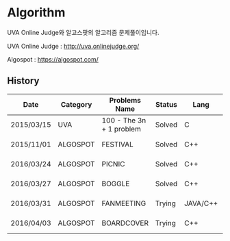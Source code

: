 # Algorithm

UVA Online Judge와 알고스팟의 알고리즘 문제풀이입니다.

UVA Online Judge : http://uva.onlinejudge.org/

Algospot         : https://algospot.com/


## History

|Date | Category | Problems Name | Status | Lang | Try     | Link   |
|-----|----------|---------------|--------|------|---------|--------|
2015/03/15| UVA       | 100 - The 3n + 1 problem | Solved | C        | 1  | [Click Here!!](https://uva.onlinejudge.org/index.php?option=com_onlinejudge&Itemid=8&category=3&page=show_problem&problem=36) |
2015/11/01| ALGOSPOT  | FESTIVAL                 | Solved | C++      | 13 | [Click Here!!](https://algospot.com/judge/problem/read/FESTIVAL)   |
2016/03/24| ALGOSPOT  | PICNIC                   | Solved | C++      | 1  | [Click Here!!](https://algospot.com/judge/problem/read/PICNIC)     |
2016/03/27| ALGOSPOT  | BOGGLE                   | Solved | C++      | 3  | [Click Here!!](https://algospot.com/judge/problem/read/BOGGLE)     |
2016/03/31| ALGOSPOT  | FANMEETING               | Trying | JAVA/C++ | 2  | [Click Here!!](https://algospot.com/judge/problem/read/FANMEETING) |
2016/04/03| ALGOSPOT  | BOARDCOVER               | Trying | C++      | -  | [Click Here!!](https://algospot.com/judge/problem/read/BOARDCOVER) |


